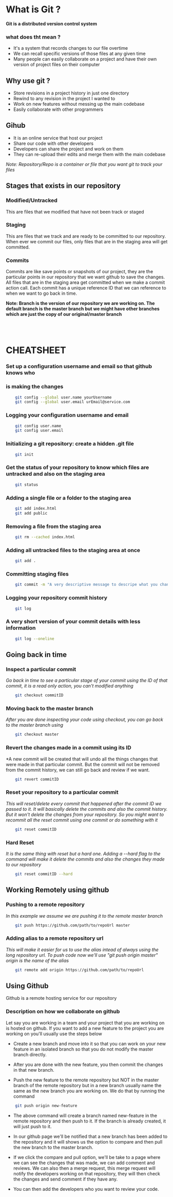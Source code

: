 # What is Git ?
**Git is a distributed version control system**

### what does tht mean ?
* It's a system that records changes to our file overtime
* We can recall specific versions of those files at any given time
* Many people can easily collaborate on a project and have their own version of project files on their computer

## Why use git ?
* Store revisions in a project history in just one directory
* Rewind to any revision in the project I wanted to
* Work on new features without messing up the main codebase
* Easily collaborate with other programmers


## Gihub
* It is an online service that host our project
* Share our code with other developers
* Developers can share the project and work on them
* They can re-upload their edits and merge them with
the main codebase

*Note: Repository/Repo is a container or file that you want git to track your files*



## Stages that exists in our repository
### Modified/Untracked
This are files that we modified that have not been track or staged

### Staging
This are files that we track and are ready to be committed to our
repository. When ever we commit our files, only files that are in
the staging area will get committed.


### Commits
Commits are like save points or snapshots of our project, they are the particular
points in our repository that we want github to save the changes. All files that
are in the staging area get committed when we make a commit action call. Each commit
has a unique reference ID that we can reference to when we want to go back in time.

**Note: Branch is the version of our repository we are working on. The default branch
is the master branch but we might have other branches which are just the copy of our
original/master branch**

<br>
<br>



# CHEATSHEET

### Set up a configuration username and email so that github knows who
### is making the changes
~~~bash
    git config --global user.name yourUsername
    git config --global user.email urEmail@service.com    
~~~

### Logging your configuration username and email
~~~bash
    git config user.name
    git config user.email    
~~~

### Initializing a git repository: create a hidden .git file 
~~~bash
    git init
~~~

### Get the status of your repository to know which files are untracked and also on the staging area
~~~bash
    git status
~~~

### Adding a single file or a folder to the staging area 
~~~bash
    git add index.html
    git add public
~~~

### Removing a file from the staging area
~~~bash
    git rm --cached index.html
~~~

### Adding all untracked files to the staging area at once
~~~bash
    git add .
~~~

### Committing staging files
~~~bash
    git commit -m "A very descriptive message to descripe what you changed."
~~~


### Logging your repository commit history
~~~bash
    git log
~~~

### A very short version of your commit details with less information
~~~bash
    git log --oneline
~~~

## Going back in time

### Inspect a particular commit
*Go back in time to see a particular stage of your commit using the ID of that commit, it is a read only action, you can't modified anything*
~~~bash
    git checkout commitID
~~~

### Moving back to the master branch
*After you are done inspecting your code using checkout, you can go back to the master branch using*
~~~bash
    git checkout master
~~~


### Revert the changes made in a commit using its ID
*A new commit will be created that will undo all the things changes that
were made in that particular commit. But the commit will not be removed from
the commit history, we can still go back and review if we want.
~~~bash
    git revert commitID
~~~


### Reset your repository to a particular commit
*This will reset/delete every commit that happened after the commit ID we
passed to it. It will basically delete  the commits and also the commit history.
But it won't delete the changes from your repository. So you might want to recommit all the reset commit using one commit or do something with it*
~~~bash
    git reset commitID
~~~

### Hard Reset
*It is the same thing with reset but a hard one. Adding a --hard flag to the command will make it delete the commits and also the changes they made to our repository*
~~~bash
    git reset commitID --hard
~~~

## Working Remotely using github

### Pushing to a remote repository
*In this example we assume we are pushing it to the remote master branch*
~~~bash
    git push https://github.com/path/to/repoUrl master
~~~

### Adding alias to a remote repository url
*This will make it easier for us to use the alias intead of always using the long repository url. To push code now we'll use "git push origin master" origin is the name of the alias*
~~~bash
    git remote add origin https://github.com/path/to/repoUrl
~~~


## Using Github
Github is a remote hosting service for our repository


### Description on how we collaborate on github
Let say you are working in a team and your project that you are working on is hosted on github. If you want to add a new feature to the project you are working on you'll usually use the steps below

* Create a new branch and move into it so that you can work on your new feature in an isolated branch so that you do not modify the master branch directly.

* After you are done with the new feature, you then commit the changes in that new branch.

* Push the new feature to the remote repository but NOT in the master branch of the remote repository but in a new branch usually name the same as the new branch you are working on. We do that by running the command
```bash
    git push origin new-feature
```

* The above command will create a branch named new-feature in the remote repository and then push to it. If the branch is already created, it will just push to it.

* In our github page we'll be notified that a new branch has been added to the repository and it will shows us the option to compare and then pull the new branch to the master branch.

* If we click the compare and pull option, we'll be take to a page where we can see the changes that was made, we can add comment and reviews. We can also then a merge request, this merge request will notify the developers working on that repository, they will then check the changes and send comment if they have any.

* You can then add the developers who you want to review your code.







